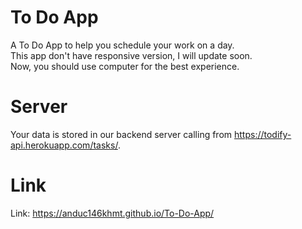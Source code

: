 # To Do App
A To Do App to help you schedule your work on a day.
<br/>
This app don't have responsive version, I will update soon. 
<br/>
Now, you should use computer for the best experience.
# Server
Your data is stored in our backend server calling from https://todify-api.herokuapp.com/tasks/.
# Link
Link: https://anduc146khmt.github.io/To-Do-App/
